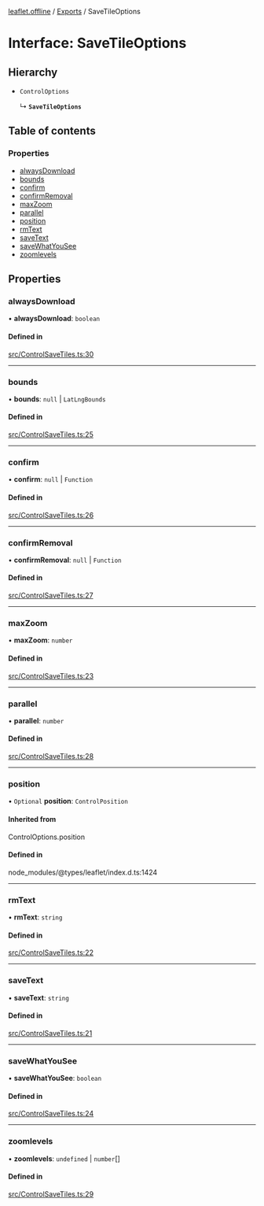[leaflet.offline](../README.md) / [Exports](../modules.md) / SaveTileOptions

# Interface: SaveTileOptions

## Hierarchy

- `ControlOptions`

  ↳ **`SaveTileOptions`**

## Table of contents

### Properties

- [alwaysDownload](SaveTileOptions.md#alwaysdownload)
- [bounds](SaveTileOptions.md#bounds)
- [confirm](SaveTileOptions.md#confirm)
- [confirmRemoval](SaveTileOptions.md#confirmremoval)
- [maxZoom](SaveTileOptions.md#maxzoom)
- [parallel](SaveTileOptions.md#parallel)
- [position](SaveTileOptions.md#position)
- [rmText](SaveTileOptions.md#rmtext)
- [saveText](SaveTileOptions.md#savetext)
- [saveWhatYouSee](SaveTileOptions.md#savewhatyousee)
- [zoomlevels](SaveTileOptions.md#zoomlevels)

## Properties

### alwaysDownload

• **alwaysDownload**: `boolean`

#### Defined in

[src/ControlSaveTiles.ts:30](https://github.com/allartk/leaflet.offline/blob/c681d1c/src/ControlSaveTiles.ts#L30)

___

### bounds

• **bounds**: ``null`` \| `LatLngBounds`

#### Defined in

[src/ControlSaveTiles.ts:25](https://github.com/allartk/leaflet.offline/blob/c681d1c/src/ControlSaveTiles.ts#L25)

___

### confirm

• **confirm**: ``null`` \| `Function`

#### Defined in

[src/ControlSaveTiles.ts:26](https://github.com/allartk/leaflet.offline/blob/c681d1c/src/ControlSaveTiles.ts#L26)

___

### confirmRemoval

• **confirmRemoval**: ``null`` \| `Function`

#### Defined in

[src/ControlSaveTiles.ts:27](https://github.com/allartk/leaflet.offline/blob/c681d1c/src/ControlSaveTiles.ts#L27)

___

### maxZoom

• **maxZoom**: `number`

#### Defined in

[src/ControlSaveTiles.ts:23](https://github.com/allartk/leaflet.offline/blob/c681d1c/src/ControlSaveTiles.ts#L23)

___

### parallel

• **parallel**: `number`

#### Defined in

[src/ControlSaveTiles.ts:28](https://github.com/allartk/leaflet.offline/blob/c681d1c/src/ControlSaveTiles.ts#L28)

___

### position

• `Optional` **position**: `ControlPosition`

#### Inherited from

ControlOptions.position

#### Defined in

node_modules/@types/leaflet/index.d.ts:1424

___

### rmText

• **rmText**: `string`

#### Defined in

[src/ControlSaveTiles.ts:22](https://github.com/allartk/leaflet.offline/blob/c681d1c/src/ControlSaveTiles.ts#L22)

___

### saveText

• **saveText**: `string`

#### Defined in

[src/ControlSaveTiles.ts:21](https://github.com/allartk/leaflet.offline/blob/c681d1c/src/ControlSaveTiles.ts#L21)

___

### saveWhatYouSee

• **saveWhatYouSee**: `boolean`

#### Defined in

[src/ControlSaveTiles.ts:24](https://github.com/allartk/leaflet.offline/blob/c681d1c/src/ControlSaveTiles.ts#L24)

___

### zoomlevels

• **zoomlevels**: `undefined` \| `number`[]

#### Defined in

[src/ControlSaveTiles.ts:29](https://github.com/allartk/leaflet.offline/blob/c681d1c/src/ControlSaveTiles.ts#L29)
